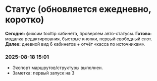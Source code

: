# Статус (обновляется ежедневно, коротко)

**Сегодня:** фиксим tooltip кабинета, проверяем авто-статусы.
**Готово:** модалка редактирования, быстрые кнопки, первый свободный слот.
**Далее:** дневной вид 6 кабинетов + отчёт «касса по источникам».
### 2025-08-18 15:01
- Экспорт маршрутов/структуры выполнен.
- Заметка: первый запуск на  3
